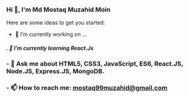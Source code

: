   ### Hi  👋, I'm Md Mostaq Muzahid Moin


 
 

Here are some ideas to get you started:

- 🔭 I’m currently working on ...
##### . 🌱 I’m currently learning  React.Js
 ### - 💬 Ask me about  HTML5, CSS3, JavaScript, ES6, React.JS, Node.JS, Express.JS, MongoDB.
 ### - 📫 How to reach me: mostaq99muzahid@gmail.com
 
 

